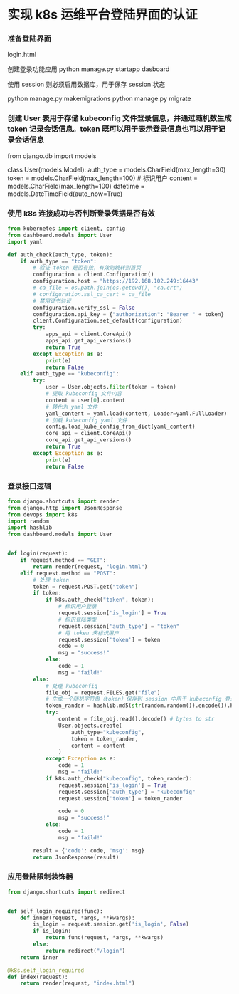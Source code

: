 # 实现 k8s 运维平台登陆界面的认证

### 准备登陆界面

login.html

创建登录功能应用
python manage.py startapp dasboard

使用 session 则必须启用数据库，用于保存 session 状态

python manage.py makemigrations
python manage.py migrate

### 创建 User 表用于存储 kubeconfig 文件登录信息，并通过随机数生成 token 记录会话信息。token 既可以用于表示登录信息也可以用于记录会话信息
from django.db import models

class User(models.Model):
    auth_type = models.CharField(max_length=30)
    token = models.CharField(max_length=100)    # 标识用户
    content = models.CharField(max_length=100)
    datetime = models.DateTimeField(auto_now=True)

### 使用 k8s 连接成功与否判断登录凭据是否有效
```python
from kubernetes import client, config
from dashboard.models import User
import yaml

def auth_check(auth_type, token):
    if auth_type == "token":
        # 验证 token 是否有效，有效则跳转到首页
        configuration = client.Configuration()
        configuration.host = "https://192.168.102.249:16443"
        # ca_file = os.path.join(os.getcwd(), "ca.crt")
        # configuration.ssl_ca_cert = ca_file
        # 禁用证书验证
        configuration.verify_ssl = False
        configuration.api_key = {"authorization": "Bearer " + token}
        client.Configuration.set_default(configuration)
        try:
            apps_api = client.CoreApi()
            apps_api.get_api_versions()
            return True
        except Exception as e:
            print(e)
            return False
    elif auth_type == "kubeconfig":
        try:
            user = User.objects.filter(token = token)
            # 提取 kubeconfig 文件内容
            content = user[0].content
            # 转化为 yaml 文件
            yaml_content = yaml.load(content, Loader=yaml.FullLoader)
            # 加载 kubeconfig yaml 文件
            config.load_kube_config_from_dict(yaml_content)
            core_api = client.CoreApi()
            core_api.get_api_versions()
            return True
        except Exception as e:
            print(e)
            return False
```
### 登录接口逻辑
```python
from django.shortcuts import render
from django.http import JsonResponse
from devops import k8s
import random
import hashlib
from dashboard.models import User


def login(request):
    if request.method == "GET":
        return render(request, "login.html")
    elif request.method == "POST":
        # 处理 token
        token = request.POST.get("token")
        if token:
            if k8s.auth_check("token", token):
                # 标识用户登录
                request.session['is_login'] = True
                # 标识登陆类型
                request.session['auth_type'] = "token"
                # 用 token 来标识用户
                request.session['token'] = token
                code = 0
                msg = "success!"
            else:
                code = 1
                msg = "faild!"
        else:
            # 处理 kubeconfig
            file_obj = request.FILES.get("file")
            # 生成一个随机字符串（token）保存到 session 中用于 kubeconfig 登录标识用户
            token_rander = hashlib.md5(str(random.random()).encode()).hexdigest()
            try:
                content = file_obj.read().decode() # bytes to str
                User.objects.create(
                    auth_type="kubeconfig",
                    token = token_rander,
                    content = content
                )
            except Exception as e:
                code = 1
                msg = "faild!"
            if k8s.auth_check("kubeconfig", token_rander):
                request.session['is_login'] = True
                request.session['auth_type'] = "kubeconfig"
                request.session['token'] = token_rander

                code = 0
                msg = "success!"
            else:
                code = 1
                msg = "faild!"

        result = {'code': code, 'msg': msg}
        return JsonResponse(result)
```
### 应用登陆限制装饰器
```python
from django.shortcuts import redirect


def self_login_required(func):
    def inner(request, *args, **kwargs):
        is_login = request.session.get('is_login', False)
        if is_login:
            return func(request, *args, **kwargs)
        else:
            return redirect("/login")
    return inner
```
```python
@k8s.self_login_required
def index(request):
    return render(request, "index.html")
```